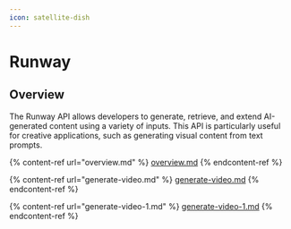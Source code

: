 ```yaml
---
icon: satellite-dish
---
```


# Runway

## Overview

The Runway API allows developers to generate, retrieve, and extend AI-generated content using a variety of inputs. This API is particularly useful for creative applications, such as generating visual content from text prompts.

{% content-ref url="overview.md" %}
[overview.md](overview.md)
{% endcontent-ref %}

{% content-ref url="generate-video.md" %}
[generate-video.md](generate-video.md)
{% endcontent-ref %}

{% content-ref url="generate-video-1.md" %}
[generate-video-1.md](generate-video-1.md)
{% endcontent-ref %}
